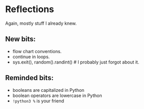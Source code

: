 # Reflections

Again, mostly stuff I already knew.

## New bits:
- flow chart conventions.
- continue in loops.
- sys.exit(), random().randint()  # I probably just forgot about it.

## Reminded bits:
- booleans are capitalized in Python
- boolean operators are lowercase in Python 
- `!python3 %` is your friend


